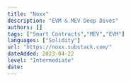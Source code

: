 ```yaml
---
title: "Noxx"
description: "EVM & MEV Deep Dives"
authors: []
tags: ["Smart Contracts","MEV","EVM"]
languages: ["Solidity"]
url: "https://noxx.substack.com/"
dateAdded: 2023-04-22
level: "Intermediate"
date: 
---
```


